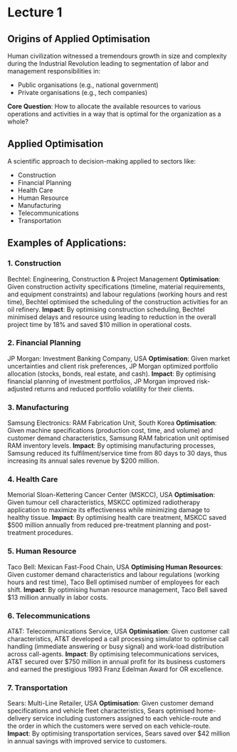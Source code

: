 # Lecture 1

## Origins of Applied Optimisation
Human civilization witnessed a tremendours growth in size and complexity during the Industrial Revolution leading to segmentation of labor and management responsibilities in:
- Public organisations (e.g., national government)
- Private organisations (e.g., tech companies)

**Core Question**: How to allocate the available resources to various operations and activities in a way that is optimal for the organization as a whole?

## Applied Optimisation
A scientific approach to decision-making applied to sectors like:
- Construction
- Financial Planning
- Health Care
- Human Resource
- Manufacturing
- Telecommunications
- Transportation

## Examples of Applications:

### 1. Construction

Bechtel: Engineering, Construction & Project Management
**Optimisation**: Given construction activity specifications (timeline, material requirements, and equipment constraints) and labour regulations (working hours and rest time), Bechtel optimised the scheduling of the construction activities for an oil refinery.
**Impact**: By optimising construction scheduling, Bechtel minimised delays and resource using leading to reduction in the overall project time by 18% and saved $10 million in operational costs.

### 2. Financial Planning

JP Morgan: Investment Banking Company, USA
**Optimisation**: Given market uncertainties and client risk preferences, JP Morgan optimized portfolio allocation (stocks, bonds, real estate, and cash).
**Impact**: By optimising financial planning of investment portfolios, JP Morgan improved risk-adjusted returns and reduced portfolio volatility for their clients.

### 3. Manufacturing

Samsung Electronics: RAM Fabrication Unit, South Korea
**Optimisation**: Given machine specifications (production cost, time, and volume) and customer demand characteristics, Samsung RAM fabrication unit optimised RAM inventory levels.
**Impact**: By optimising manufacturing processes, Samsung reduced its fulfilment/service time from 80 days to 30 days, thus increasing its annual sales revenue by $200 million.

### 4. Health Care

Memorial Sloan-Kettering Cancer Center (MSKCC), USA
**Optimisation**: Given tumour cell characteristics, MSKCC optimized radiotherapy application to maximize its effectiveness while minimizing damage to healthy tissue.
**Impact**: By optimising health care treatment, MSKCC saved $500 million annually from reduced pre-treatment planning and post-treatment procedures.

### 5. Human Resource

Taco Bell: Mexican Fast-Food Chain, USA
**Optimising Human Resources**: Given customer demand characteristics and labour regulations (working hours and rest time), Taco Bell optimised number of employees for each shift.
**Impact**: By optimising human resource management, Taco Bell saved $13 million annually in labor costs.

### 6. Telecommunications

AT&T: Telecommunications Service, USA
**Optimisation**: Given customer call characteristics, AT&T developed a call processing simulator to optimise call handling (immediate answering or busy signal) and work-load distribution across call-agents.
**Impact**: By optimising telecommunications services, AT&T secured over $750 million in annual profit for its business customers and earned the prestigious 1993 Franz Edelman Award for OR excellence.

### 7. Transportation

Sears: Multi-Line Retailer, USA
**Optimisation**: Given customer demand specifications and vehicle fleet characteristics, Sears optimised home-delivery service including customers assigned to each vehicle-route and the order in which the customers were served on each vehicle-route.
**Impact**: By optimising transportation services, Sears saved over $42 million in annual savings with improved service to customers.
